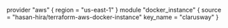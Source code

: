 provider "aws" {
  region = "us-east-1"
}
module "docker_instance" {
    source = "hasan-hira/terraform-aws-docker-instance"
    key_name = "clarusway"
}